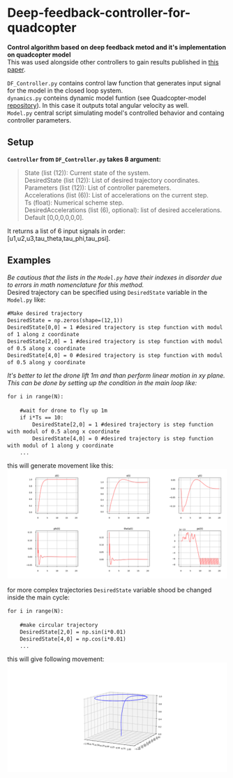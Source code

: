 # Deep-feedback-controller-for-quadcopter
**Control algorithm based on deep feedback metod and it's implementation on quadcopter model**  
This was used alongside other controllers to gain results published in [this paper](https://doi.org/10.26160/2474-5901-2024-43-42-54).  
   
`DF_Controller.py` contains control law function that generates input signal for the model in the closed loop system.  
`dynamics.py` conteins dynamic model funtion (see Quadcopter-model [repository](https://github.com/Tindalus/Quadcopter-model)). In this case it outputs total angular velocity as well.  
`Model.py` central script simulating model's controlled behavior and containg controller parameters.  

## Setup  
**`Controller` from `DF_Controller.py` takes 8 argument:**  
> State (list (12)): Current state of the system.  
> DesiredState (list (12)): List of desired trajectory coordinates.  
> Parameters (list (12)): List of controller paremeters.  
> Accelerations (list (6)): List of accelerations on the current step.   
> Ts (float): Numerical scheme step.   
> DesiredAccelerations (list (6), optional): list of desired accelerations. Default [0,0,0,0,0,0].
   
It returns a list of 6 input signals in order: [u1,u2,u3,tau_theta,tau_phi,tau_psi].
## Examples
_Be cautious that the lists in the `Model.py` have their indexes in disorder due to errors in math nomenclature for this method._  
Desired trajectory can be specified using `DesiredState` variable in the `Model.py` like:  
```
#Make desired trajectory
DesiredState = np.zeros(shape=(12,1))
DesiredState[0,0] = 1 #desired trajectory is step function with modul of 1 along z coordinate
DesiredState[2,0] = 1 #desired trajectory is step function with modul of 0.5 along x coordinate
DesiredState[4,0] = 0 #desired trajectory is step function with modul of 0.5 along y coordinate
```
_It's better to let the drone lift 1m and than perform linear motion in xy plane. This can be done by setting up the condition in the main loop like:_
```
for i in range(N):

    #wait for drone to fly up 1m
    if i*Ts == 10:
        DesiredState[2,0] = 1 #desired trajectory is step function with modul of 0.5 along x coordinate
        DesiredState[4,0] = 0 #desired trajectory is step function with modul of 1 along y coordinate
    ...
```
this will generate movement like this:  
![linear movement to (1,1,0)](resources/pic1.png)  

for more complex trajectories `DesiredState` variable shood be changed inside the main cycle:
```
for i in range(N):

    #make circular trajectory
    DesiredState[2,0] = np.sin(i*0.01) 
    DesiredState[4,0] = np.cos(i*0.01)
    ...
```
this will give following movement:  
![circular movement on hight 1m](resources/pic2.png)
